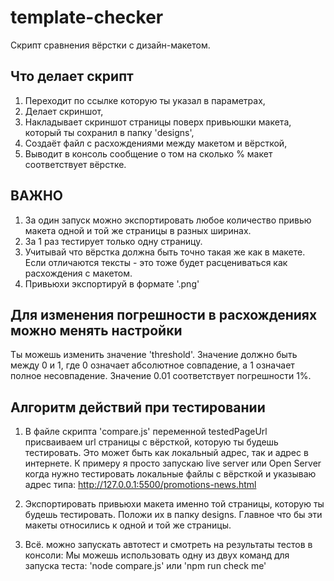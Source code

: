 # template-checker
 Скрипт сравнения вёрстки с дизайн-макетом.
 
## Что делает скрипт

1. Переходит по ссылке которую ты указал в параметрах,
2. Делает скриншот,
3. Накладывает скриншот страницы поверх привьюшки макета, который ты сохранил в папку 'designs',
4. Создаёт файл с расхождениями между макетом и вёрсткой,
5. Выводит в консоль сообщение о том на сколько % макет соответствует вёрстке.

## ВАЖНО

1. За один запуск можно экспортировать любое количество привью макета одной и той же страницы в разных ширинах.
2. За 1 раз тестирует только одну страницу.
3. Учитывай что вёрстка должна быть точно такая же как в макете. Если отличаются тексты - это тоже будет расцениваться как расхождения с макетом.
4. Привьюхи экспортируй в формате '.png'

## Для изменения погрешности в расхождениях можно менять настройки

Ты можешь изменить значение 'threshold'. Значение должно быть между 0 и 1, где 0 означает абсолютное совпадение, а 1 означает полное несовпадение. Значение 0.01 соответствует погрешности 1%.

## Алгоритм действий при тестировании

1. В файле скрипта 'compare.js' переменной testedPageUrl присваиваем url страницы с вёрсткой, которую ты будешь тестировать. Это может быть как локальный адрес, так и адрес в интернете. К примеру я просто запускаю live server или Open Server когда нужно тестировать локальные файлы с вёрсткой и указываю адрес типа: http://127.0.0.1:5500/promotions-news.html

2. Экспортировать привьюхи макета именно той страницы, которую ты будешь тестировать. Положи их в папку designs. Главное что бы эти макеты относились к одной и той же страницы.

3. Всё. можно запускать автотест и смотреть на результаты тестов в консоли:
Мы можешь использовать одну из двух команд для запуска теста: 'node compare.js' или 'npm run check me'
